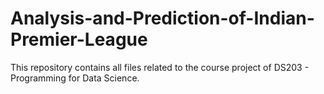 # Analysis-and-Prediction-of-Indian-Premier-League
This repository contains all files related to the course project of DS203 - Programming for Data Science.
